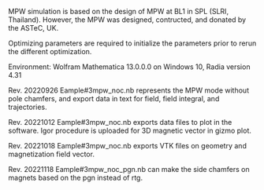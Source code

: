 MPW simulation is based on the design of MPW at BL1 in SPL (SLRI, Thailand). However, the MPW was designed, contructed, and donated by the ASTeC, UK.

Optimizing parameters are required to initialize the parameters prior to rerun the different optimization.

Environment: Wolfram Mathematica 13.0.0.0 on Windows 10, Radia version 4.31

Rev. 20220926
Eample#3mpw_noc.nb represents the MPW mode without pole chamfers, and export data in text for field, field integral, and trajectories.

Rev. 20221012
Eample#3mpw_noc.nb exports data files to plot in the software. Igor procedure is uploaded for 3D magnetic vector in gizmo plot.

Rev. 20221018
Eample#3mpw_noc.nb exports VTK files on geometry and magnetization field vector.

Rev. 20221118
Eample#3mpw_noc_pgn.nb can make the side chamfers on magnets based on the pgn instead of rtg.
